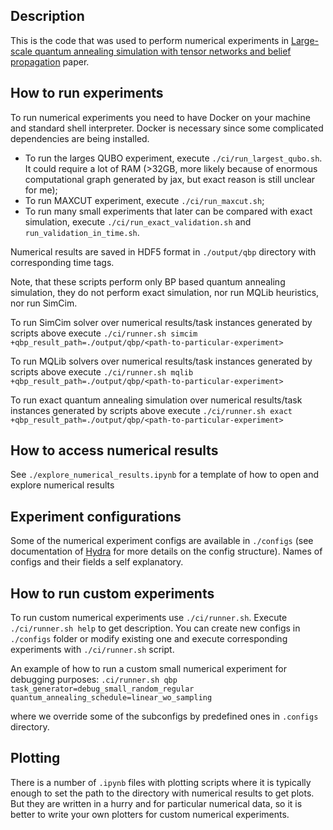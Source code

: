 ## Description
This is the code that was used to perform numerical experiments in [Large-scale quantum annealing simulation with tensor networks and belief propagation](https://arxiv.org/abs/2409.12240) paper.

## How to run experiments
To run numerical experiments you need to have Docker on your machine and standard shell interpreter. Docker is necessary since some complicated dependencies are being installed. 

- To run the larges QUBO experiment, execute `./ci/run_largest_qubo.sh`. It could require a lot of RAM (>32GB, more likely because of enormous computational graph generated by jax, but exact reason is still unclear for me);
- To run MAXCUT experiment, execute `./ci/run_maxcut.sh`;
- To run many small experiments that later can be compared with exact simulation, execute `./ci/run_exact_validation.sh` and `run_validation_in_time.sh`.

Numerical results are saved in HDF5 format in `./output/qbp` directory with corresponding time tags.

Note, that these scripts perform only BP based quantum annealing simulation, they do not perform exact simulation, nor run MQLib heuristics, nor run SimCim.

To run SimCim solver over numerical results/task instances generated by scripts above execute `./ci/runner.sh simcim +qbp_result_path=./output/qbp/<path-to-particular-experiment>`

To run MQLib solvers over numerical results/task instances generated by scripts above execute `./ci/runner.sh mqlib +qbp_result_path=./output/qbp/<path-to-particular-experiment>`

To run exact quantum annealing simulation over numerical results/task instances generated by scripts above execute `./ci/runner.sh exact +qbp_result_path=./output/qbp/<path-to-particular-experiment>`

## How to access numerical results
See `./explore_numerical_results.ipynb` for a template of how to open and explore numerical results

## Experiment configurations
Some of the numerical experiment configs are available in `./configs` (see documentation of [Hydra](https://hydra.cc/) for more details on the config structure). Names of configs and their fields a self explanatory.

## How to run custom experiments
To run custom numerical experiments use `./ci/runner.sh`. Execute `./ci/runner.sh help` to get description.
You can create new configs in `./configs` folder or modify existing one and execute corresponding experiments with `./ci/runner.sh` script.

An example of how to run a custom small numerical experiment for debugging purposes:
`.ci/runner.sh
    qbp 
    task_generator=debug_small_random_regular
    quantum_annealing_schedule=linear_wo_sampling`
    
where we override some of the subconfigs by predefined ones in `.configs` directory.

## Plotting
There is a number of `.ipynb` files with plotting scripts where it is typically enough to set the path to the directory with numerical results to get plots. But they are written in a hurry and for particular numerical data, so it is better to write your own plotters for custom numerical experiments.
